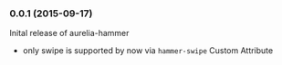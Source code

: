 ### 0.0.1 (2015-09-17)

Inital release of aurelia-hammer

* only swipe is supported by now via `hammer-swipe` Custom Attribute
